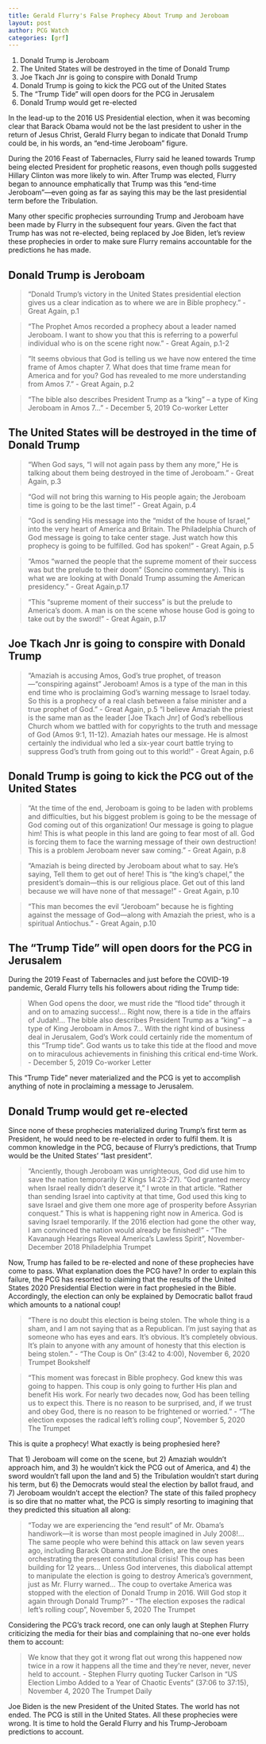 ```yaml
---
title: Gerald Flurry's False Prophecy About Trump and Jeroboam
layout: post
author: PCG Watch
categories: [grf]
---
```


<div class='toc'>
<ol>
<li>Donald Trump is Jeroboam </li>
<li>The United States will be destroyed in the time of Donald Trump</li>
<li>Joe Tkach Jnr is going to conspire with Donald Trump</li>
<li>Donald Trump is going to kick the PCG out of the United States</li>
<li>The “Trump Tide” will open doors for the PCG in Jerusalem</li>
<li>Donald Trump would get re-elected</li>
</ol></div>

In the lead-up to the 2016 US Presidential election, when it was becoming clear that Barack Obama would not be the last president to usher in the return of Jesus Christ, Gerald Flurry began to indicate that Donald Trump could be, in his words, an “end-time Jeroboam” figure. 

During the 2016 Feast of Tabernacles, Flurry said he leaned towards Trump being elected President for prophetic reasons, even though polls suggested Hillary Clinton was more likely to win. After Trump was elected, Flurry began to announce emphatically that Trump was this “end-time Jeroboam”—even going as far as saying this may be the last presidential term before the Tribulation. 

Many other specific prophecies surrounding Trump and Jeroboam have been made by Flurry in the subsequent four years. Given the fact that Trump has was not re-elected, being replaced by Joe Biden, let’s review these prophecies in order to make sure Flurry remains accountable for the predictions he has made.         

## Donald Trump is Jeroboam 
<blockquote>“Donald Trump’s victory in the United States presidential election gives us a clear indication as to where we are in Bible prophecy.” - Great Again, p.1</blockquote>
<blockquote>“The Prophet Amos recorded a prophecy about a leader named Jeroboam. I want to show you that this is referring to a powerful individual who is on the scene right now.” - Great Again, p.1-2</blockquote>
<blockquote>“It seems obvious that God is telling us we have now entered the time frame of Amos chapter 7. What does that time frame mean for America and for you? God has revealed to me more understanding from Amos 7.” - Great Again, p.2</blockquote>
<blockquote>“The bible also describes President Trump as a “king” – a type of King Jeroboam in Amos 7...” - December 5, 2019 Co-worker Letter</blockquote>

## The United States will be destroyed in the time of Donald Trump
<blockquote>“When God says, “I will not again pass by them any more,” He is talking about them being destroyed in the time of Jeroboam.” - Great Again, p.3</blockquote>
<blockquote>“God will not bring this warning to His people again; the Jeroboam time is going to be the last time!” - Great Again, p.4</blockquote>
<blockquote>“God is sending His message into the “midst of the house of Israel,” into the very heart of America and Britain. The Philadelphia Church of God message is going to take center stage. Just watch how this prophecy is going to be fulfilled. God has spoken!” - Great Again, p.5</blockquote>
<blockquote>“Amos “warned the people that the supreme moment of their success was but the prelude to their doom” (Soncino commentary). This is what we are looking at with Donald Trump assuming the American presidency.” - Great Again,p.17</blockquote>
<blockquote>“This “supreme moment of their success” is but the prelude to America’s doom. A man is on the scene whose house God is going to take out by the sword!” - Great Again, p.17</blockquote>

## Joe Tkach Jnr is going to conspire with Donald Trump
<blockquote>“Amaziah is accusing Amos, God’s true prophet, of treason—“conspiring against” Jeroboam! Amos is a type of the man in this end time who is proclaiming God’s warning message to Israel today. So this is a prophecy of a real clash between a false minister and a true prophet of God.” - Great Again, p.5
“I believe Amaziah the priest is the same man as the leader [Joe Tkach Jnr] of God’s rebellious Church whom we battled with for copyrights to the truth and message of God (Amos 9:1, 11-12). Amaziah hates our message. He is almost certainly the individual who led a six-year court battle trying to suppress God’s truth from going out to this world!” - Great Again, p.6</blockquote>

## Donald Trump is going to kick the PCG out of the United States
<blockquote>“At the time of the end, Jeroboam is going to be laden with problems and difficulties, but his biggest problem is going to be the message of God coming out of this organization! Our message is going to plague him! This is what people in this land are going to fear most of all. God is forcing them to face the warning message of their own destruction! This is a problem Jeroboam never saw coming.” - Great Again, p.8</blockquote>
<blockquote>“Amaziah is being directed by Jeroboam about what to say. He’s saying, Tell them to get out of here! This is “the king’s chapel,” the president’s domain—this is our religious place. Get out of this land because we will have none of that message!” - Great Again, p.10</blockquote>
<blockquote>“This man becomes the evil “Jeroboam” because he is fighting against the message of God—along with Amaziah the priest, who is a spiritual Antiochus.” - Great Again, p.10</blockquote>

## The “Trump Tide” will open doors for the PCG in Jerusalem
During the 2019 Feast of Tabernacles and just before the COVID-19 pandemic, Gerald Flurry tells his followers about riding the Trump tide:
<blockquote>When God opens the door, we must ride the “flood tide” through it and on to amazing success!... Right now, there is a tide in the affairs of Judah!... The bible also describes President Trump as a “king” – a type of King Jeroboam in Amos 7… With the right kind of business deal in Jerusalem, God’s Work could certainly ride the momentum of this “Trump tide”. God wants us to take this tide at the flood and move on to miraculous achievements in finishing this critical end-time Work. - December 5, 2019 Co-worker Letter</blockquote>
This “Trump Tide” never materialized and the PCG is yet to accomplish anything of note in proclaiming a message to Jerusalem. 

## Donald Trump would get re-elected
Since none of these prophecies materialized during Trump’s first term as President, he would need to be re-elected in order to fulfil them. It is common knowledge in the PCG, because of Flurry’s predictions, that Trump would be the United States’ “last president”. 
<blockquote>“Anciently, though Jeroboam was unrighteous, God did use him to save the nation temporarily (2 Kings 14:23-27). “God granted mercy when Israel really didn’t deserve it,” I wrote in that article. “Rather than sending Israel into captivity at that time, God used this king to save Israel and give them one more age of prosperity before Assyrian conquest.”
This is what is happening right now in America. God is saving Israel temporarily. If the 2016 election had gone the other way, I am convinced the nation would already be finished!” - ”The Kavanaugh Hearings Reveal America’s Lawless Spirit”, November-December 2018 Philadelphia Trumpet </blockquote>

Now, Trump has failed to be re-elected and none of these prophecies have come to pass. What explanation does the PCG have? In order to explain this failure, the PCG has resorted to claiming that the results of the United States 2020 Presidential Election were in fact prophesied in the Bible. Accordingly, the election can only be explained by Democratic ballot fraud which amounts to a national coup! 

<blockquote>“There is no doubt this election is being stolen. The whole thing is a sham, and I am not saying that as a Republican. I’m just saying that as someone who has eyes and ears. It’s obvious. It’s completely obvious. It’s plain to anyone with any amount of honesty that this election is being stolen.” - “The Coup is On” (3:42 to 4:00), November 6, 2020 Trumpet Bookshelf</blockquote>
<blockquote>“This moment was forecast in Bible prophecy. God knew this was going to happen. This coup is only going to further His plan and benefit His work. For nearly two decades now, God has been telling us to expect this. There is no reason to be surprised, and, if we trust and obey God, there is no reason to be frightened or worried.” - “The election exposes the radical left’s rolling coup”, November 5, 2020 The Trumpet</blockquote>

This is quite a prophecy! What exactly is being prophesied here?

That 1) Jeroboam will come on the scene, but 2) Amaziah wouldn’t approach him, and 3) he wouldn’t kick the PCG out of America, and 4) the sword wouldn’t fall upon the land and 5) the Tribulation wouldn’t start during his term, but 6) the Democrats would steal the election by ballot fraud, and 7) Jeroboam wouldn’t accept the election?
The state of this failed prophecy is so dire that no matter what, the PCG is simply resorting to imagining that they predicted this situation all along:

<blockquote>“Today we are experiencing the “end result” of Mr. Obama’s handiwork—it is worse than most people imagined in July 2008!... The same people who were behind this attack on law seven years ago, including Barack Obama and Joe Biden, are the ones orchestrating the present constitutional crisis! This coup has been building for 12 years… Unless God intervenes, this diabolical attempt to manipulate the election is going to destroy America’s government, just as Mr. Flurry warned… The coup to overtake America was stopped with the election of Donald Trump in 2016. Will God stop it again through Donald Trump?” - “The election exposes the radical left’s rolling coup”, November 5, 2020 The Trumpet</blockquote>

Considering the PCG’s track record, one can only laugh at Stephen Flurry criticizing the media for their bias and complaining that no-one ever holds them to account:
<blockquote>We know that they got it wrong flat out wrong this happened now twice in a row it happens all the time and they're never, never, never held to account. - Stephen Flurry quoting Tucker Carlson in “US Election Limbo Added to a Year of Chaotic Events” (37:06 to 37:15), November 4, 2020 The Trumpet Daily
</blockquote>

Joe Biden is the new President of the United States. The world has not ended. The PCG is still in the United States. All these prophecies were wrong. It is time to hold the Gerald Flurry and his Trump-Jeroboam predictions to account. 


